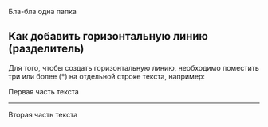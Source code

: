 Бла-бла одна папка

## Как добавить горизонтальную линию (разделитель)

Для того, чтобы создать горизонтальную линию, необходимо поместить три или более (*) на отдельной строке текста, например:

Первая часть текста
***
Вторая часть текста
